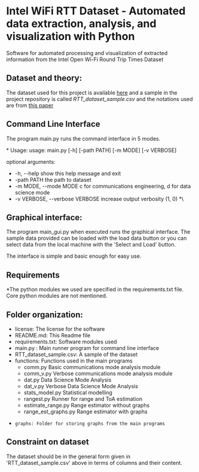 # Intel WiFi RTT Dataset - Automated data extraction, analysis, and visualization with Python 
Software for automated processing and visualization of extracted information from the Intel Open Wi-Fi Round Trip Times Dataset
 
## Dataset and theory:
The dataset used for this project is available [here](https://ieee-dataport.org/open-access/intel-open-wi-fi-rtt-dataset) and a sample in the project repository is called *RTT_dataset_sample.csv* 
and the notations used are from [this paper](https://www.researchgate.net/publication/329887019_A_Machine_Learning_Approach_for_Wi-Fi_RTT_Ranging)

## Command Line Interface 
The program main.py runs the command interface in 5 modes. 

\*
Usage:
usage: main.py [-h] [-path PATH] [-m MODE] [-v VERBOSE]

optional arguments:
*  -h, --help            show this help message and exit
*  -path PATH            the path to dataset
*  -m MODE, --mode MODE  c for communications engineering, d for data science mode   
*  -v VERBOSE, --verbose VERBOSE
                        increase output verbosity (1, 0) 
*\

## Graphical interface:
The program main_gui.py when executed runs the graphical interface. The sample data provided can be loaded with the load data button or
you can select data from the local machine with the 'Select and Load' 
button. 

The interface is simple and basic enough for easy use. 

## Requirements
*The python modules we used are specified in the requirements.txt file. Core python modules are not mentioned.  

## Folder organization:
* license: The license for the software 
* README.md: This Readme file
* requirements.txt: Software modules used
* main.py : Main runner program for command line interface
* RTT_dataset_sample.csv: A sample of the dataset
* functions: Functions used in the main programs
  -    comm.py      Basic communications mode analysis module 
  -    comm_v.py    Verbose communications mode analysis module 
  -    dat.py       Data Science Mode Analysis 
  -    dat_v.py     Verbose Data Science Mode Analysis
  -    stats_model.py Statistical modelling 
  -    rangest.py   Runner for range and ToA estimation 
  -    estimate_range.py Range estimator without graphs 
  -    range_est_graphs.py Range estimator with graphs
*     graphs: Folder for storing graphs from the main programs

## Constraint on dataset
The dataset should be in the general form given in 'RTT_dataset_sample.csv' above in terms of columns and their content.



 


